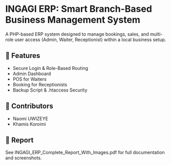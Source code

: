 # INGAGI ERP: Smart Branch-Based Business Management System

A PHP-based ERP system designed to manage bookings, sales, and multi-role user access (Admin, Waiter, Receptionist) within a local business setup.

## 🎯 Features
- Secure Login & Role-Based Routing
- Admin Dashboard
- POS for Waiters
- Booking for Receptionists
- Backup Script & .htaccess Security

## 👥 Contributors
- Naomi UWIZEYE
- Khamis Koroimi

## 📂 Report
See INGAGI_ERP_Complete_Report_With_Images.pdf for full documentation and screenshots.
